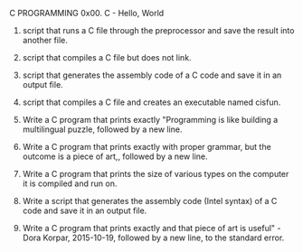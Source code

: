 C PROGRAMMING 0x00. C - Hello, World

1. script that runs a C file through the preprocessor and save the result into another file.



2. script that compiles a C file but does not link.
3. script that generates the assembly code of a C code and save it in an output file.
4. script that compiles a C file and creates an executable named cisfun.
5. Write a C program that prints exactly "Programming is like building a multilingual puzzle, followed by a new line.
6. Write a C program that prints exactly with proper grammar, but the outcome is a piece of art,, followed by a new line.
7. Write a C program that prints the size of various types on the computer it is compiled and run on.



8. Write a script that generates the assembly code (Intel syntax) of a C code and save it in an output file.
9. Write a C program that prints exactly and that piece of art is useful" - Dora Korpar, 2015-10-19, followed by a new line, to the standard error.



